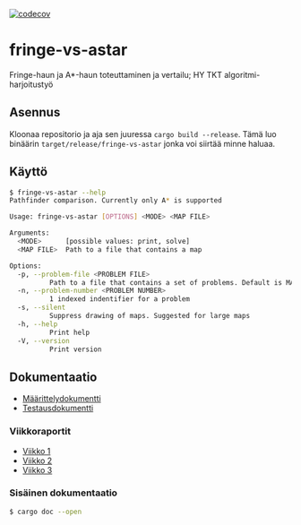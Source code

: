 [![codecov](https://codecov.io/github/Halmela/fringe-vs-astar/graph/badge.svg?token=7DFEU4IESG)](https://codecov.io/github/Halmela/fringe-vs-astar)

# fringe-vs-astar
Fringe-haun ja A*-haun toteuttaminen ja vertailu; HY TKT algoritmi-harjoitustyö

## Asennus
Kloonaa repositorio ja aja sen juuressa `cargo build --release`.
Tämä luo binäärin `target/release/fringe-vs-astar` jonka voi siirtää minne haluaa.

## Käyttö
```bash
$ fringe-vs-astar --help
Pathfinder comparison. Currently only A* is supported

Usage: fringe-vs-astar [OPTIONS] <MODE> <MAP FILE>

Arguments:
  <MODE>      [possible values: print, solve]
  <MAP FILE>  Path to a file that contains a map

Options:
  -p, --problem-file <PROBLEM FILE>
          Path to a file that contains a set of problems. Default is MAP FILE.scen(ario)
  -n, --problem-number <PROBLEM NUMBER>
          1 indexed indentifier for a problem
  -s, --silent
          Suppress drawing of maps. Suggested for large maps
  -h, --help
          Print help
  -V, --version
          Print version
```


## Dokumentaatio
- [Määrittelydokumentti](/docs/m%C3%A4%C3%A4rittely.md)
- [Testausdokumentti](/docs/testaus.md)

### Viikkoraportit
- [Viikko 1](/docs/Viikkoraportti%201.md)
- [Viikko 2](/docs/Viikkoraportti%202.md)
- [Viikko 3](/docs/Viikkoraportti%203.md)

### Sisäinen dokumentaatio
```bash
$ cargo doc --open
```
